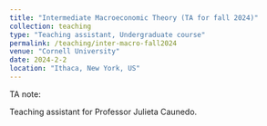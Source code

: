 ```yaml
---
title: "Intermediate Macroeconomic Theory (TA for fall 2024)"
collection: teaching
type: "Teaching assistant, Undergraduate course"
permalink: /teaching/inter-macro-fall2024
venue: "Cornell University"
date: 2024-2-2
location: "Ithaca, New York, US"
---
```


TA note: 

Teaching assistant for Professor Julieta Caunedo.
